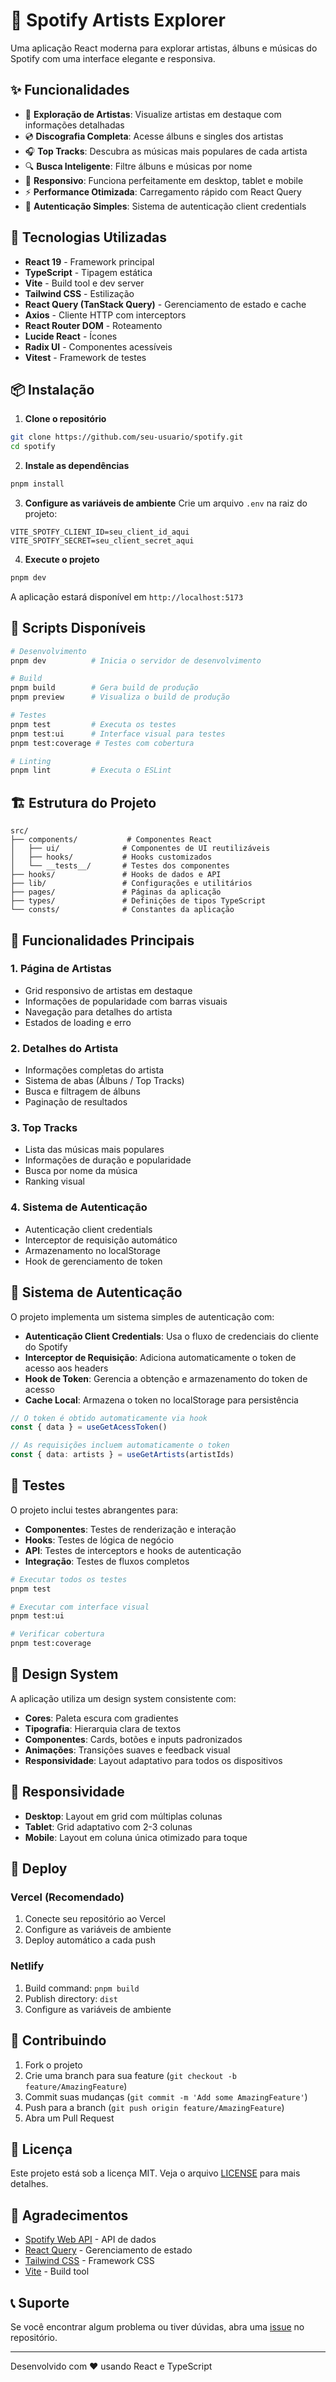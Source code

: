 # 🎵 Spotify Artists Explorer

Uma aplicação React moderna para explorar artistas, álbuns e músicas do Spotify com uma interface elegante e responsiva.

## ✨ Funcionalidades

- 🎵 **Exploração de Artistas**: Visualize artistas em destaque com informações detalhadas
- 💿 **Discografia Completa**: Acesse álbuns e singles dos artistas
- 🎧 **Top Tracks**: Descubra as músicas mais populares de cada artista
- 🔍 **Busca Inteligente**: Filtre álbuns e músicas por nome
- 📱 **Responsivo**: Funciona perfeitamente em desktop, tablet e mobile
- ⚡ **Performance Otimizada**: Carregamento rápido com React Query
- 🔐 **Autenticação Simples**: Sistema de autenticação client credentials

## 🚀 Tecnologias Utilizadas

- **React 19** - Framework principal
- **TypeScript** - Tipagem estática
- **Vite** - Build tool e dev server
- **Tailwind CSS** - Estilização
- **React Query (TanStack Query)** - Gerenciamento de estado e cache
- **Axios** - Cliente HTTP com interceptors
- **React Router DOM** - Roteamento
- **Lucide React** - Ícones
- **Radix UI** - Componentes acessíveis
- **Vitest** - Framework de testes

## 📦 Instalação

1. **Clone o repositório**
```bash
git clone https://github.com/seu-usuario/spotify.git
cd spotify
```

2. **Instale as dependências**
```bash
pnpm install
```

3. **Configure as variáveis de ambiente**
Crie um arquivo `.env` na raiz do projeto:
```env
VITE_SPOTFY_CLIENT_ID=seu_client_id_aqui
VITE_SPOTFY_SECRET=seu_client_secret_aqui
```

4. **Execute o projeto**
```bash
pnpm dev
```

A aplicação estará disponível em `http://localhost:5173`

## 🔧 Scripts Disponíveis

```bash
# Desenvolvimento
pnpm dev          # Inicia o servidor de desenvolvimento

# Build
pnpm build        # Gera build de produção
pnpm preview      # Visualiza o build de produção

# Testes
pnpm test         # Executa os testes
pnpm test:ui      # Interface visual para testes
pnpm test:coverage # Testes com cobertura

# Linting
pnpm lint         # Executa o ESLint
```

## 🏗️ Estrutura do Projeto

```
src/
├── components/           # Componentes React
│   ├── ui/              # Componentes de UI reutilizáveis
│   ├── hooks/           # Hooks customizados
│   └── __tests__/       # Testes dos componentes
├── hooks/               # Hooks de dados e API
├── lib/                 # Configurações e utilitários
├── pages/               # Páginas da aplicação
├── types/               # Definições de tipos TypeScript
└── consts/              # Constantes da aplicação
```

## 🎯 Funcionalidades Principais

### 1. **Página de Artistas**
- Grid responsivo de artistas em destaque
- Informações de popularidade com barras visuais
- Navegação para detalhes do artista
- Estados de loading e erro

### 2. **Detalhes do Artista**
- Informações completas do artista
- Sistema de abas (Álbuns / Top Tracks)
- Busca e filtragem de álbuns
- Paginação de resultados

### 3. **Top Tracks**
- Lista das músicas mais populares
- Informações de duração e popularidade
- Busca por nome da música
- Ranking visual

### 4. **Sistema de Autenticação**
- Autenticação client credentials
- Interceptor de requisição automático
- Armazenamento no localStorage
- Hook de gerenciamento de token

## 🔐 Sistema de Autenticação

O projeto implementa um sistema simples de autenticação com:

- **Autenticação Client Credentials**: Usa o fluxo de credenciais do cliente do Spotify
- **Interceptor de Requisição**: Adiciona automaticamente o token de acesso aos headers
- **Hook de Token**: Gerencia a obtenção e armazenamento do token de acesso
- **Cache Local**: Armazena o token no localStorage para persistência

```typescript
// O token é obtido automaticamente via hook
const { data } = useGetAcessToken()

// As requisições incluem automaticamente o token
const { data: artists } = useGetArtists(artistIds)
```

## 🧪 Testes

O projeto inclui testes abrangentes para:

- **Componentes**: Testes de renderização e interação
- **Hooks**: Testes de lógica de negócio
- **API**: Testes de interceptors e hooks de autenticação
- **Integração**: Testes de fluxos completos

```bash
# Executar todos os testes
pnpm test

# Executar com interface visual
pnpm test:ui

# Verificar cobertura
pnpm test:coverage
```

## 🎨 Design System

A aplicação utiliza um design system consistente com:

- **Cores**: Paleta escura com gradientes
- **Tipografia**: Hierarquia clara de textos
- **Componentes**: Cards, botões e inputs padronizados
- **Animações**: Transições suaves e feedback visual
- **Responsividade**: Layout adaptativo para todos os dispositivos

## 📱 Responsividade

- **Desktop**: Layout em grid com múltiplas colunas
- **Tablet**: Grid adaptativo com 2-3 colunas
- **Mobile**: Layout em coluna única otimizado para toque

## 🚀 Deploy

### Vercel (Recomendado)
1. Conecte seu repositório ao Vercel
2. Configure as variáveis de ambiente
3. Deploy automático a cada push

### Netlify
1. Build command: `pnpm build`
2. Publish directory: `dist`
3. Configure as variáveis de ambiente

## 🤝 Contribuindo

1. Fork o projeto
2. Crie uma branch para sua feature (`git checkout -b feature/AmazingFeature`)
3. Commit suas mudanças (`git commit -m 'Add some AmazingFeature'`)
4. Push para a branch (`git push origin feature/AmazingFeature`)
5. Abra um Pull Request

## 📄 Licença

Este projeto está sob a licença MIT. Veja o arquivo [LICENSE](LICENSE) para mais detalhes.

## 🙏 Agradecimentos

- [Spotify Web API](https://developer.spotify.com/documentation/web-api/) - API de dados
- [React Query](https://tanstack.com/query) - Gerenciamento de estado
- [Tailwind CSS](https://tailwindcss.com/) - Framework CSS
- [Vite](https://vitejs.dev/) - Build tool

## 📞 Suporte

Se você encontrar algum problema ou tiver dúvidas, abra uma [issue](https://github.com/seu-usuario/spotify-artists-explorer/issues) no repositório.

---

Desenvolvido com ❤️ usando React e TypeScript